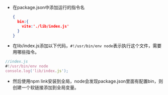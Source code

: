 - 在package.json中添加运行的指令名

  ```json
  {
    bin:{
      vite:'./lib/index.js'
    }
  }
  ```

- 在lib/index.js添加以下代码，`#!/usr/bin/env node`表示执行这个文件，需要用哪些指令。

```js
//index.js
#!/usr/bin/env node
console.log('lib/index.js');
```

- 然后使用npm link安装到全局，node会发现package.json里面有配置bin，则创建一个软链接添加到全局变量。